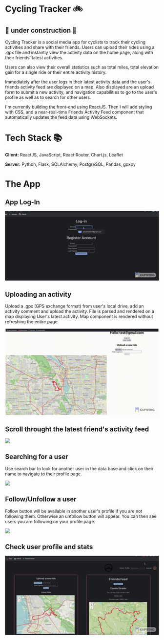 # Cycling Tracker 🚲

## 🚧 under construction 🚧

Cycling Tracker is a social media app for cyclists to track their cycling
activities and share with their friends.
Users can upload their rides using a .gpx file and instantly view the activity data on the home page, along with their friends' latest activities.

Users can also view their overall statistics such as total miles, total elevation gain for a single ride or their entire activity history.

Immediately after the user logs in their latest activity data and the user's friends activity feed are displayed on a map. Also displayed are an upload form to submit a new activity, and navigation capabilities to go to the user's profile
as well as to search for other users.

I'm currently building the front-end using ReactJS. Then I will add styling with CSS, and a near-real-time Friends Activity Feed component that automatically updates the feed data using WebSockets.

# Tech Stack 📚

**Client:** ReactJS, JavaScript, React Router, Chart.js, Leaflet

**Server:** Python, Flask, SQLAlchemy, PostgreSQL, Pandas, gpxpy

# The App

## App Log-In

![](/ReadME/LogIn.gif)

## Uploading an activity

Upload a .gpx (GPS exchange format) from user's local drive, add an activity comment and upload the activity. File is parsed and rendered on a map displaying User's latest activity. Map component is rendered without refreshing the entire page.

![](/ReadME/UploadFile.gif)

## Scroll throught the latest friend's activity feed

![](/ReadME/FriendsFeed.gif)

## Searching for a user

Use search bar to look for another user in the data base and click on their name
to navigate to their profile page.

![](/ReadME/SearchUser.gif)

## Follow/Unfollow a user

Follow button will be available in another user's profile if you are not following them. Otherwise an unfollow button will appear.
You can then see users you are following on your profile page.

![](/ReadME/FollowUser.gif)

## Check user profile and stats

![](/ReadME/UserStats.gif)
